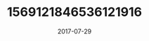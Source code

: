 ---
title: "1569121846536121916"
image: "2017-07-29 06.32.02 1569121846536121916_46248401"
date: "2017-07-29"
type: "photo"
---